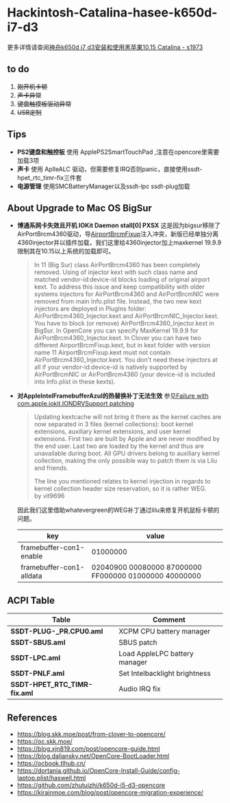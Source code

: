 # Hackintosh-Catalina-hasee-k650d-i7-d3
更多详情请查阅[神舟k650d i7 d3安装和使用黑苹果10.15 Catalina - s1973](https://s1973.top/blog/0015730470006545b49e611cb91470daaacb539b7034eae000)

## to do
1. ~~刚开机卡顿~~
2. ~~声卡异常~~
3. ~~键盘触摸板驱动异常~~
4. ~~USB定制~~

## Tips
- **PS2键盘和触控板** 使用 ApplePS2SmartTouchPad ,注意在opencore里需要加载3项
- **声卡** 使用 AplleALC 驱动，但需要修复IRQ否则panic，直接使用ssdt-hpet_rtc_timr-fix三件套
- **电源管理** 使用SMCBatteryManager以及ssdt-lpc ssdt-plug加载

## About Upgrade to Mac OS BigSur
- **博通系网卡失效且开机 IOKit Daemon stall[0] PXSX** 这是因为bigsur移除了AirPortBrcm4360驱动，导[AirportBrcmFixup](https://github.com/acidanthera/AirportBrcmFixup)注入冲突，新版已经单独分离4360injector并以插件加载，我们这里给4360injector加上maxkernel 19.9.9限制其在10.15以上系统的加载即可。
    > In 11 (Big Sur) class AirPortBrcm4360 has been completely removed. Using of injector kext with such class name and matched vendor-id:device-id blocks loading of original airport kext. To address this issue and keep compatibility with older systems injectors for AirPortBrcm4360 and AirPortBrcmNIC were removed from main Info.plist file. Instead, the two new kext injectors are deployed in PlugIns folder: AirPortBrcm4360_Injector.kext and AirPortBrcmNIC_Injector.kext. You have to block (or remove) AirPortBrcm4360_Injector.kext in BigSur. In OpenCore you can specify MaxKernel 19.9.9 for AirPortBrcm4360_Injector.kext. In Clover you can have two different AirportBrcmFixup.kext, but in kext folder with version name 11 AirportBrcmFixup.kext must not contain AirPortBrcm4360_Injector.kext. You don't need these injectors at all if your vendor-id:device-id is natively supported by AirPortBrcmNIC or AirPortBrcm4360 (your device-id is included into Info.plist in these kexts).
- **对AppleIntelFramebufferAzul的热替换补丁无法生效** 参见[Failure with com.apple.iokit.IONDRVSupport patching
](https://github.com/acidanthera/bugtracker/issues/1244)
    > Updating kextcache will not bring it there as the kernel caches are now separated in 3 files (kernel collections): boot kernel extensions, auxiliary kernel extensions, and user kernel extensions. First two are built by Apple and are never modified by the end user. Last two are loaded by the kernel and thus are unavailable during boot. All GPU drivers belong to auxiliary kernel collection, making the only possible way to patch them is via Lilu and friends.
    > 
    > The line you mentioned relates to kernel injection in regards to kernel collection header size reservation, so it is rather WEG.  
    > by vit9696

    因此我们这里借助whatevergreen的WEG补丁通过lilu来修复开机鼠标卡顿的问题。

    | key  | value     |
    | ---- | ----------  |
    | framebuffer-con1-enable  | 01000000     |  
    | framebuffer-con1-alldata | 02040900 00080000 87000000 FF000000 01000000 40000000   |

## ACPI Table
| Table  | Comment     |
| ---- | ----------  |
| **SSDT-PLUG-_PR.CPU0.aml** | XCPM CPU battery manager |
| **SSDT-SBUS.aml** | SBUS patch |
| **SSDT-LPC.aml** | Load AppleLPC battery manager |
| **SSDT-PNLF.aml** | Set Intelbacklight brightness |
| **SSDT-HPET_RTC_TIMR-fix.aml** | Audio IRQ fix |

## References
- https://blog.skk.moe/post/from-clover-to-opencore/
- https://oc.skk.moe/
- https://blog.xjn819.com/post/opencore-guide.html
- https://blog.daliansky.net/OpenCore-BootLoader.html
- https://ocbook.tlhub.cn/
- https://dortania.github.io/OpenCore-Install-Guide/config-laptop.plist/haswell.html
- https://github.com/zhutuizhi/k650d-i5-d3-opencore
- https://kirainmoe.com/blog/post/opencore-migration-experience/